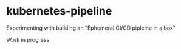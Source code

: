 kubernetes-pipeline
===================

Experimenting with building an "Ephemeral CI/CD pipleine in a box"

Work in progress
